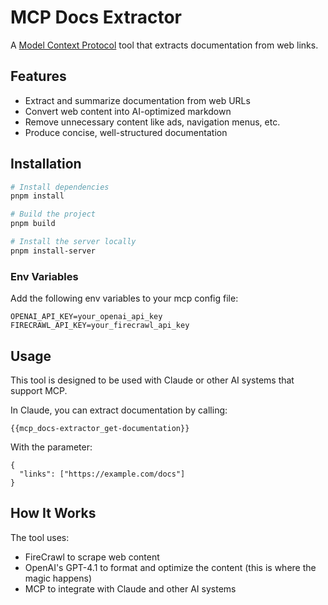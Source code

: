 # MCP Docs Extractor

A [Model Context Protocol](https://modelcontextprotocol.github.io/) tool that extracts documentation from web links.

## Features

- Extract and summarize documentation from web URLs
- Convert web content into AI-optimized markdown
- Remove unnecessary content like ads, navigation menus, etc.
- Produce concise, well-structured documentation

## Installation

```bash
# Install dependencies
pnpm install

# Build the project
pnpm build

# Install the server locally
pnpm install-server
```

### Env Variables

Add the following env variables to your mcp config file:

```
OPENAI_API_KEY=your_openai_api_key
FIRECRAWL_API_KEY=your_firecrawl_api_key
```

## Usage

This tool is designed to be used with Claude or other AI systems that support MCP.

In Claude, you can extract documentation by calling:

```
{{mcp_docs-extractor_get-documentation}}
```

With the parameter:

```
{
  "links": ["https://example.com/docs"]
}
```

## How It Works

The tool uses:

- FireCrawl to scrape web content
- OpenAI's GPT-4.1 to format and optimize the content (this is where the magic happens)
- MCP to integrate with Claude and other AI systems
